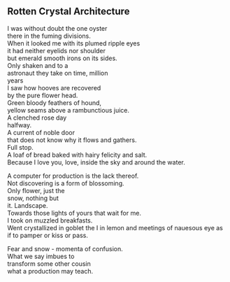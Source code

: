 Rotten Crystal Architecture
---------------------------
I was without doubt the one oyster  
there in the fuming divisions.  
When it looked me with its plumed ripple eyes  
it had neither eyelids nor shoulder  
but emerald smooth irons on its sides.  
Only shaken and to a  
astronaut they take on time, million  
years  
I saw how hooves are recovered  
by the pure flower head.  
Green bloody feathers of hound,  
yellow seams above a rambunctious juice.  
A clenched rose day  
halfway.  
A current of noble door  
that does not know why it flows and gathers.  
Full stop.  
A loaf of bread baked with hairy felicity and salt.  
Because I love you, love, inside the sky and around the water.  
  
A computer for production is the lack thereof.  
Not discovering is a form of blossoming.  
Only flower, just the  
snow, nothing but  
it. Landscape.  
Towards those lights of yours that wait for me.  
I took on muzzled breakfasts.  
Went crystallized in goblet the I in lemon and meetings of nauesous eye as if to pamper or kiss or pass.  
  
Fear and snow - momenta of confusion.  
What we say imbues to  
transform some other cousin  
what a production may teach.  
